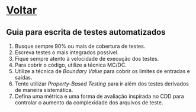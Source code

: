 # [Voltar](guideline.md)

## Guia para escrita de testes automatizados

1. Busque sempre 90% ou mais de cobertura de testes.
2. Escreva testes o mais integrados possível.
3. Fique sempre atento à velocidade de execução dos testes.
4. Para cobrir o código, utilize a técnica MC/DC.
5. Utilize a técnica de *Boundary Value* para cobrir os limites de entradas e saídas.
6. Tente utilizar *Property-Based Testing* para ir além dos testes derivados de maneira sistemática.
7. Defina uma métrica e uma forma de avaliação inspirada no CDD para controlar o aumento da complexidade dos arquivos de teste.
